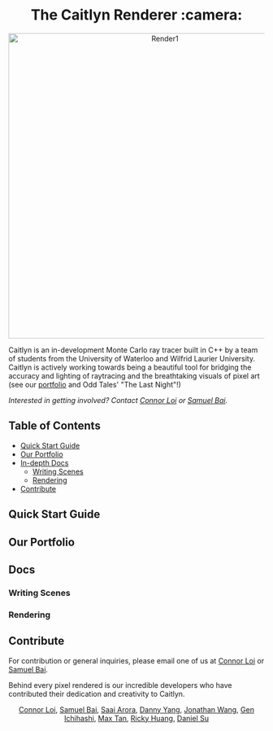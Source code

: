 <h1 align="center">The Caitlyn Renderer :camera:</h1>
<p align="center"><img width="600" alt="Render1" src="https://github.com/Astro-Monkeys/caitlyn/assets/25397938/8f088c62-47e1-432d-9c12-9a198214d6b0"></p>

Caitlyn is an in-development Monte Carlo ray tracer built in C++ by a team of students from the University of Waterloo and Wilfrid Laurier University. Caitlyn is actively working towards being a beautiful tool for bridging the accuracy and lighting of raytracing and the breathtaking visuals of pixel art (see our [portfolio](#our-portfolio) and Odd Tales' "The Last Night"!)

_Interested in getting involved? Contact [Connor Loi](ctloi@uwaterloo.ca) or [Samuel Bai](sbai@uwaterloo.ca)._

## Table of Contents
- [Quick Start Guide](#quick-start-guide)
- [Our Portfolio](#our-portfolio)
- [In-depth Docs](#docs)
    - [Writing Scenes](#writing-scenes)
    - [Rendering](#rendering)
- [Contribute](#contribute)

## Quick Start Guide

## Our Portfolio

## Docs

### Writing Scenes

### Rendering

## Contribute
For contribution or general inquiries, please email one of us at [Connor Loi](ctloi@uwaterloo.ca) or [Samuel Bai](sbai@uwaterloo.ca).

Behind every pixel rendered is our incredible developers who have contributed their dedication and creativity to Caitlyn.
<div align="center">
<a href="https://github.com/connortbot">Connor Loi</a>,
<a href="https://github.com/haenlonns">Samuel Bai</a>,
<a href="https://github.com/Saai151">Saai Arora</a>,
<a href="https://github.com/dan-the-man639">Danny Yang</a>,
<a href="https://github.com/ASharpMarble">Jonathan Wang</a>,
<a href="https://github.com/18gen">Gen Ichihashi</a>,
<a href="https://github.com/18gen">Max Tan</a>,
<a href="https://github.com/rickyhuangjh">Ricky Huang</a>,
<a href="https://github.com/daniel-su1">Daniel Su</a>
</div>
